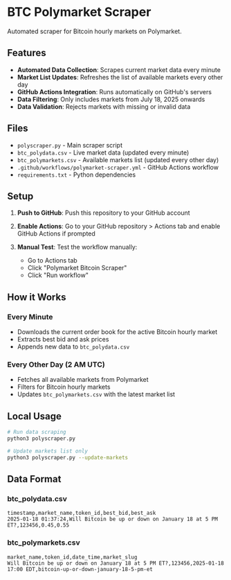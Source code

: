 # BTC Polymarket Scraper

Automated scraper for Bitcoin hourly markets on Polymarket.

## Features

- **Automated Data Collection**: Scrapes current market data every minute
- **Market List Updates**: Refreshes the list of available markets every other day
- **GitHub Actions Integration**: Runs automatically on GitHub's servers
- **Data Filtering**: Only includes markets from July 18, 2025 onwards
- **Data Validation**: Rejects markets with missing or invalid data

## Files

- `polyscraper.py` - Main scraper script
- `btc_polydata.csv` - Live market data (updated every minute)
- `btc_polymarkets.csv` - Available markets list (updated every other day)
- `.github/workflows/polymarket-scraper.yml` - GitHub Actions workflow
- `requirements.txt` - Python dependencies

## Setup

1. **Push to GitHub**: Push this repository to your GitHub account

2. **Enable Actions**: Go to your GitHub repository > Actions tab and enable GitHub Actions if prompted

3. **Manual Test**: Test the workflow manually:
   - Go to Actions tab
   - Click "Polymarket Bitcoin Scraper"
   - Click "Run workflow"

## How it Works

### Every Minute
- Downloads the current order book for the active Bitcoin hourly market
- Extracts best bid and ask prices
- Appends new data to `btc_polydata.csv`

### Every Other Day (2 AM UTC)
- Fetches all available markets from Polymarket
- Filters for Bitcoin hourly markets
- Updates `btc_polymarkets.csv` with the latest market list

## Local Usage

```bash
# Run data scraping
python3 polyscraper.py

# Update markets list only
python3 polyscraper.py --update-markets
```

## Data Format

### btc_polydata.csv
```
timestamp,market_name,token_id,best_bid,best_ask
2025-01-18 01:37:24,Will Bitcoin be up or down on January 18 at 5 PM ET?,123456,0.45,0.55
```

### btc_polymarkets.csv
```
market_name,token_id,date_time,market_slug
Will Bitcoin be up or down on January 18 at 5 PM ET?,123456,2025-01-18 17:00 EDT,bitcoin-up-or-down-january-18-5-pm-et
```
